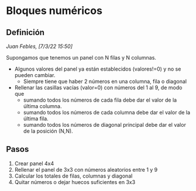 
# Bloques numéricos 

## Definición

_Juan Febles, [7/3/22 15:50]_

Supongamos que tenemos un panel con N filas y N columnas.
* Algunos valores del panel ya están establecidos (valores!=0) y no se pueden cambiar.
    * Siempre tiene que haber 2 números en una columna, fila o diagonal
* Rellenar las casillas vacías (valor=0) con números del 1 al 9, de modo que
    * sumando todos los números de cada fila debe dar el valor de la última columna.
    * sumando todos los números de cada columna debe dar el valor de la última fila.
    * sumando todos los números de diagonal principal debe dar el valor de la posición (N,N).

## Pasos

1. Crear panel 4x4
2. Rellenar el panel de 3x3 con números aleatorios entre 1 y 9
3. Calcular los totales de filas, columnas y diagonal
4. Quitar números o dejar huecos suficientes en 3x3

